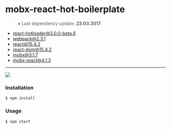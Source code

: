 # mobx-react-hot-boilerplate

> :diamonds: Last dependency update: **23.03.2017**.

- react-hotloader@3.0.0-beta.6
- webpack@2.3.1
- react@15.4.2
- react-dom@15.4.2
- mobx@3.1.7
- mobx-react@4.1.3

---

![](http://i.imgur.com/UP51oRV.gif)

### Installation
```shell
$ npm install
```

### Usage
```shell
$ npm start
```

